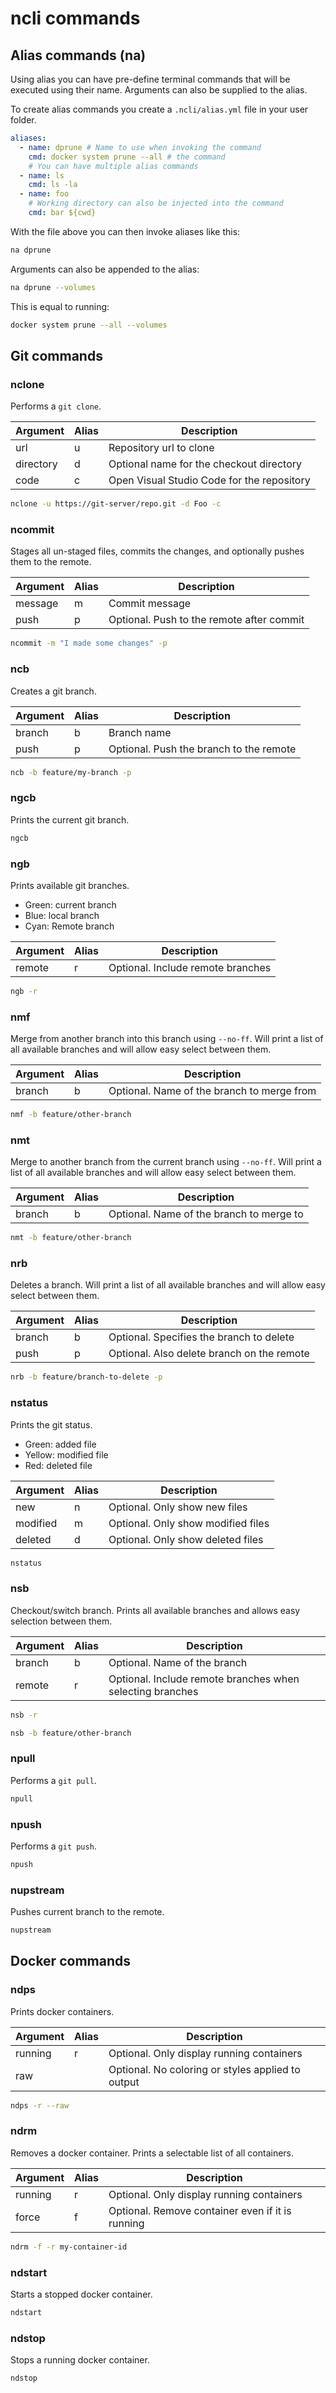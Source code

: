 # ncli commands

## Alias commands (na)
Using alias you can have pre-define terminal commands that will be executed using their name. Arguments can also be supplied to the alias.

To create alias commands you create a `.ncli/alias.yml` file in your user folder.

```yaml
aliases:
  - name: dprune # Name to use when invoking the command
    cmd: docker system prune --all # the command
    # You can have multiple alias commands
  - name: ls
    cmd: ls -la
  - name: foo
    # Working directory can also be injected into the command
    cmd: bar ${cwd}
```

With the file above you can then invoke aliases like this:
```bash
na dprune
```

Arguments can also be appended to the alias:
```bash
na dprune --volumes
```

This is equal to running:
```bash
docker system prune --all --volumes
```

## Git commands

### nclone
Performs a `git clone`.

| Argument  | Alias | Description |
| --------- | ----- | ----------- |
| url       | u     | Repository url to clone |
| directory | d     | Optional name for the checkout directory |
| code      | c     | Open Visual Studio Code for the repository |

```bash
nclone -u https://git-server/repo.git -d Foo -c
```

### ncommit
Stages all un-staged files, commits the changes, and optionally pushes them to the remote.

| Argument  | Alias | Description |
| --------- | ----- | ----------- |
| message   | m     | Commit message |
| push      | p     | Optional. Push to the remote after commit |

```bash
ncommit -m "I made some changes" -p
```

### ncb
Creates a git branch.

| Argument  | Alias | Description |
| --------- | ----- | ----------- |
| branch    | b     | Branch name |
| push      | p     | Optional. Push the branch to the remote |

```bash
ncb -b feature/my-branch -p
```

### ngcb
Prints the current git branch.

```bash
ngcb
```

### ngb
Prints available git branches.
- Green: current branch
- Blue: local branch
- Cyan: Remote branch

| Argument  | Alias | Description |
| --------- | ----- | ----------- |
| remote    | r     | Optional. Include remote branches |

```bash
ngb -r
```

### nmf
Merge from another branch into this branch using `--no-ff`. Will print a list of all available branches and will allow easy select between them.

| Argument  | Alias | Description |
| --------- | ----- | ----------- |
| branch    | b     | Optional. Name of the branch to merge from |

```bash
nmf -b feature/other-branch
```

### nmt
Merge to another branch from the current branch using `--no-ff`. Will print a list of all available branches and will allow easy select between them.

| Argument  | Alias | Description |
| --------- | ----- | ----------- |
| branch    | b     | Optional. Name of the branch to merge to |

```bash
nmt -b feature/other-branch
```

### nrb
Deletes a branch. Will print a list of all available branches and will allow easy select between them.

| Argument  | Alias | Description |
| --------- | ----- | ----------- |
| branch    | b     | Optional. Specifies the branch to delete |
| push      | p     | Optional. Also delete branch on the remote |

```bash
nrb -b feature/branch-to-delete -p
```

### nstatus
Prints the git status.
- Green: added file
- Yellow: modified file
- Red: deleted file

| Argument  | Alias | Description |
| --------- | ----- | ----------- |
| new       | n     | Optional. Only show new files |
| modified  | m     | Optional. Only show modified files |
| deleted   | d     | Optional. Only show deleted files |

```bash
nstatus
```

### nsb
Checkout/switch branch. Prints all available branches and allows easy selection between them.

| Argument  | Alias | Description |
| --------- | ----- | ----------- |
| branch    | b     | Optional. Name of the branch |
| remote    | r     | Optional. Include remote branches when selecting branches |

```bash
nsb -r

nsb -b feature/other-branch
```

### npull
Performs a `git pull`.

```bash
npull
```

### npush
Performs a `git push`. 

```bash
npush
```

### nupstream
Pushes current branch to the remote. 

```bash
nupstream
```

## Docker commands

### ndps
Prints docker containers.

| Argument  | Alias | Description |
| --------- | ----- | ----------- |
| running   | r     | Optional. Only display running containers |
| raw       |       | Optional. No coloring or styles applied to output |

```bash
ndps -r --raw
```

### ndrm
Removes a docker container. Prints a selectable list of all containers.

| Argument  | Alias | Description |
| --------- | ----- | ----------- |
| running   | r     | Optional. Only display running containers |
| force     | f     | Optional. Remove container even if it is running |

```bash
ndrm -f -r my-container-id
```

### ndstart
Starts a stopped docker container.

```bash
ndstart
```

### ndstop
Stops a running docker container.

```bash
ndstop
```